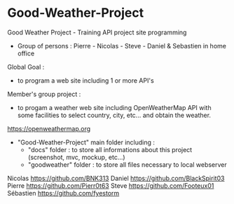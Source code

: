 # Good-Weather-Project
Good Weather Project - Training API project site programming 

- Group of persons : Pierre - Nicolas - Steve - Daniel & Sebastien in home office

Global Goal :
- to program a web site including 1 or more API's

Member's group project :
- to progam a weather web site including OpenWeatherMap API with some facilities to select country, city, etc... and obtain the weather.

https://openweathermap.org


- "Good-Weather-Project" main folder including :
  - "docs" folder : to store all informations about this project (screenshot, mvc, mockup, etc...)
  - "goodweather" folder : to store all files necessary to local webserver


Nicolas    https://github.com/BNK313
Daniel    https://github.com/BlackSpirit03
Pierre    https://github.com/Pierr0t63
Steve    https://github.com/Footeux01
Sébastien    https://github.com/fyestorm
